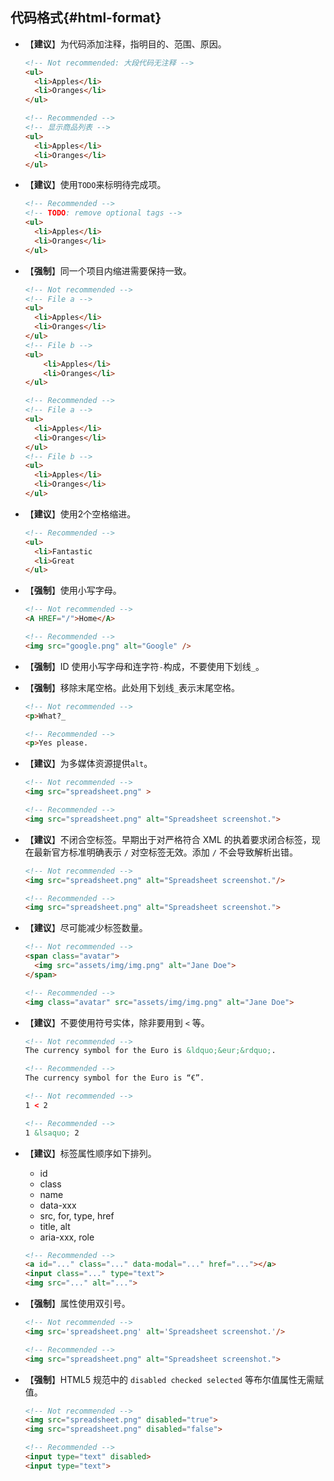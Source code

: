 ## 代码格式{#html-format}
- 【**建议**】为代码添加注释，指明目的、范围、原因。
  ```html
  <!-- Not recommended: 大段代码无注释 -->
  <ul>
    <li>Apples</li>
    <li>Oranges</li>
  </ul>

  <!-- Recommended -->
  <!-- 显示商品列表 -->
  <ul>
    <li>Apples</li>
    <li>Oranges</li>
  </ul>
  ```

- 【**建议**】使用`TODO`来标明待完成项。

  ```html
  <!-- Recommended -->
  <!-- TODO: remove optional tags -->
  <ul>
    <li>Apples</li>
    <li>Oranges</li>
  </ul>
  ```

- 【**强制**】同一个项目内缩进需要保持一致。

  ```html
  <!-- Not recommended -->
  <!-- File a -->
  <ul>
    <li>Apples</li>
    <li>Oranges</li>
  </ul>
  <!-- File b -->
  <ul>
      <li>Apples</li>
      <li>Oranges</li>
  </ul>

  <!-- Recommended -->
  <!-- File a -->
  <ul>
    <li>Apples</li>
    <li>Oranges</li>
  </ul>
  <!-- File b -->
  <ul>
    <li>Apples</li>
    <li>Oranges</li>
  </ul>
  ```

- 【**建议**】使用2个空格缩进。

  ```html
  <!-- Recommended -->
  <ul>
    <li>Fantastic
    <li>Great
  </ul>
  ```
  
- 【**强制**】使用小写字母。

  ```html
  <!-- Not recommended -->
  <A HREF="/">Home</A>
  
  <!-- Recommended -->
  <img src="google.png" alt="Google" />
  ```

- 【**强制**】ID 使用小写字母和连字符`-`构成，不要使用下划线`_`。

- 【**强制**】移除末尾空格。此处用下划线`_`表示末尾空格。

  ```html
  <!-- Not recommended -->
  <p>What?_
  
  <!-- Recommended -->
  <p>Yes please.
  ```

- 【**建议**】为多媒体资源提供`alt`。

  ```html
  <!-- Not recommended -->
  <img src="spreadsheet.png" >
  
  <!-- Recommended -->
  <img src="spreadsheet.png" alt="Spreadsheet screenshot.">
  ```
  
- 【**建议**】不闭合空标签。早期出于对严格符合 XML 的执着要求闭合标签，现在最新官方标准明确表示 `/` 对空标签无效。添加 `/` 不会导致解析出错。

  ```html
  <!-- Not recommended -->
  <img src="spreadsheet.png" alt="Spreadsheet screenshot."/>
  
  <!-- Recommended -->
  <img src="spreadsheet.png" alt="Spreadsheet screenshot.">
  ```

- 【**建议**】尽可能减少标签数量。

  ```html
  <!-- Not recommended -->
  <span class="avatar">
    <img src="assets/img/img.png" alt="Jane Doe">
  </span>
  
  <!-- Recommended -->
  <img class="avatar" src="assets/img/img.png" alt="Jane Doe">
  ```

- 【**建议**】不要使用符号实体，除非要用到 `<` 等。

  ```html
  <!-- Not recommended -->
  The currency symbol for the Euro is &ldquo;&eur;&rdquo;.
  
  <!-- Recommended -->
  The currency symbol for the Euro is “€”.
  
  <!-- Not recommended -->
  1 < 2
  
  <!-- Recommended -->
  1 &lsaquo; 2
  ```

- 【**建议**】标签属性顺序如下排列。
  + id
  + class
  + name
  + data-xxx
  + src, for, type, href
  + title, alt
  + aria-xxx, role

  ```html
  <!-- Recommended -->
  <a id="..." class="..." data-modal="..." href="..."></a>
  <input class="..." type="text">
  <img src="..." alt="...">
  ```

- 【**强制**】属性使用双引号。

  ```html
  <!-- Not recommended -->
  <img src='spreadsheet.png' alt='Spreadsheet screenshot.'/>
  
  <!-- Recommended -->
  <img src="spreadsheet.png" alt="Spreadsheet screenshot.">
  ```

- 【**强制**】HTML5 规范中的 `disabled checked selected` 等布尔值属性无需赋值。

  ```html
  <!-- Not recommended -->
  <img src="spreadsheet.png" disabled="true">
  <img src="spreadsheet.png" disabled="false">

  <!-- Recommended -->
  <input type="text" disabled>
  <input type="text">
  ```
